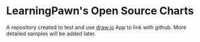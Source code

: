 # LearningPawn's Open Source Charts

A repository created to test and use [draw.io](https://draw.io/) App  to link with github.
More detailed samples will be added later.